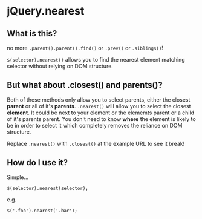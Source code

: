 jQuery.nearest
==============

What is this?
-------------
no more `.parent().parent().find()` or `.prev()` or `.siblings()`!

`$(selector).nearest()` allows you to find the nearest element matching selector without relying on DOM structure.

But what about .closest() and parents()?
--------------------------
Both of these methods only allow you to select parents, either the closest __parent__ or all of it's __parents__. `.nearest()` will allow you to select the closest __element__. It could be next to your element or the elememts parent or a child of it's parents parent. You don't need to know __where__ the element is likely to be in order to select it which completely removes the reliance on DOM structure.

Replace `.nearest()` with `.closest()` at the example URL to see it break!

How do I use it?
----------------
Simple...

    $(selector).nearest(selector);

e.g.

    $('.foo').nearest('.bar');